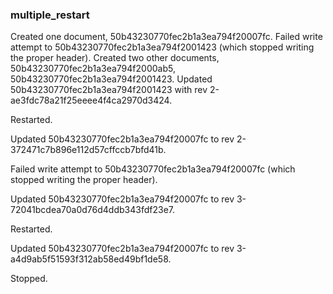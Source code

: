 

### multiple_restart

Created one document, 50b43230770fec2b1a3ea794f20007fc.
Failed write attempt to 50b43230770fec2b1a3ea794f2001423 (which stopped writing the proper header).
Created two other documents, 50b43230770fec2b1a3ea794f2000ab5, 50b43230770fec2b1a3ea794f2001423.
Updated 50b43230770fec2b1a3ea794f2001423 with rev 2-ae3fdc78a21f25eeee4f4ca2970d3424.

Restarted.

Updated 50b43230770fec2b1a3ea794f20007fc to rev 2-372471c7b896e112d57cffccb7bfd41b.

Failed write attempt to 50b43230770fec2b1a3ea794f20007fc (which stopped writing the proper header).

Updated 50b43230770fec2b1a3ea794f20007fc to rev 3-72041bcdea70a0d76d4ddb343fdf23e7.

Restarted.

Updated 50b43230770fec2b1a3ea794f20007fc to rev 3-a4d9ab5f51593f312ab58ed49bf1de58.

Stopped.